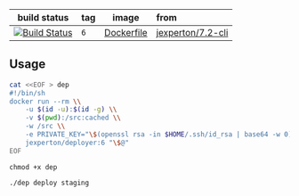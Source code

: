 | build status | tag | image | from |
| ------------ | --- | ----- | :---- |
| [![Build Status](https://travis-ci.org/jexperton/deployer.svg?branch=6)](https://travis-ci.org/jexperton/deployer) | ```6``` | [Dockerfile](https://github.com/jexperton/deployer/blob/6) | [jexperton/7.2-cli](https://github.com/jexperton/php/blob/7.2-cli/Dockerfile) |

## Usage

```bash
cat <<EOF > dep
#!/bin/sh
docker run --rm \\
    -u $(id -u):$(id -g) \\
    -v $(pwd):/src:cached \\
    -w /src \\
    -e PRIVATE_KEY="\$(openssl rsa -in $HOME/.ssh/id_rsa | base64 -w 0)" \\
    jexperton/deployer:6 "\$@"
EOF
```
```
chmod +x dep
```

```
./dep deploy staging
```

